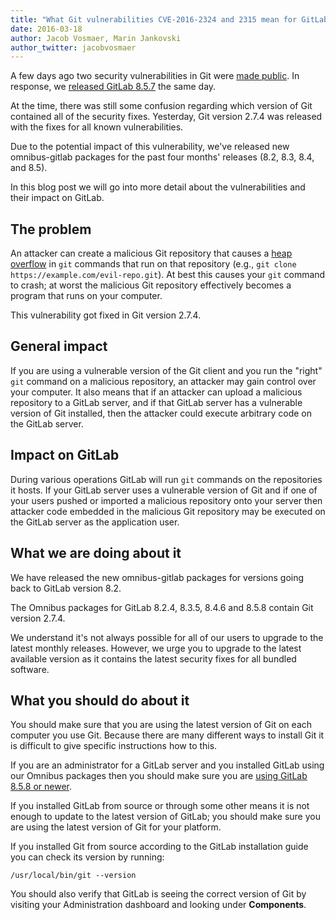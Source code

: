 ```yaml
---
title: "What Git vulnerabilities CVE-2016-2324 and 2315 mean for GitLab and you"
date: 2016-03-18
author: Jacob Vosmaer, Marin Jankovski
author_twitter: jacobvosmaer
---
```


A few days ago two security vulnerabilities in Git were [made
public](http://www.openwall.com/lists/oss-security/2016/03/15/5). In
response, we [released GitLab
8.5.7](https://about.gitlab.com/2016/03/16/gitlab-8-dot-5-dot-7-released/) the
same day.

At the time, there was still some confusion regarding which version of Git
contained all of the security fixes. Yesterday, Git version 2.7.4 was released
with the fixes for all known vulnerabilities.

Due to the potential impact of this vulnerability, we've released new
omnibus-gitlab packages for the past four months' releases
(8.2, 8.3, 8.4, and 8.5).

In this blog post we will go into more detail about the vulnerabilities and
their impact on GitLab.

<!-- more -->

## The problem

An attacker can create a malicious Git repository that causes a [heap
overflow](https://en.wikipedia.org/wiki/Heap_overflow) in `git` commands
that run on that repository (e.g.,
`git clone https://example.com/evil-repo.git`). At best this causes your
`git` command to crash; at worst the malicious Git repository
effectively becomes a program that runs on your computer.

This vulnerability got fixed in Git version 2.7.4.

## General impact

If you are using a vulnerable version of the Git client and you run the "right"
`git` command on a malicious repository, an attacker may gain control over your
computer. It also means that if an attacker can upload a malicious repository to
a GitLab server, and if that GitLab server has a vulnerable version of Git
installed, then the attacker could execute arbitrary code on the GitLab server.

## Impact on GitLab

During various operations GitLab will run `git` commands on the repositories it
hosts. If your GitLab server uses a vulnerable version of Git and if one of your
users pushed or imported a malicious repository onto your server then attacker
code embedded in the malicious Git repository may be executed on the GitLab
server as the application user.

## What we are doing about it

We have released the new omnibus-gitlab packages for versions going back to
GitLab version 8.2.

The Omnibus packages for GitLab 8.2.4, 8.3.5, 8.4.6 and 8.5.8 contain Git
version 2.7.4.

We understand it's not always possible for all of our users to upgrade to the
latest monthly releases. However, we urge you to upgrade to the latest
available version as it contains the latest security fixes for all bundled
software.

## What you should do about it

You should make sure that you are using the latest version of Git on
each computer you use Git. Because there are many different ways to
install Git it is difficult to give specific instructions how to this.

If you are an administrator for a GitLab server and you installed GitLab
using our Omnibus packages then you should make sure you are [using
GitLab 8.5.8 or newer](https://about.gitlab.com/update/).

If you installed GitLab from source or through some other means it is
not enough to update to the latest version of GitLab; you should make
sure you are using the latest version of Git for your platform.

If you installed Git from source according to the GitLab installation
guide you can check its version by running:

    /usr/local/bin/git --version

You should also verify that GitLab is seeing the correct version of Git by
visiting your Administration dashboard and looking under **Components**.
